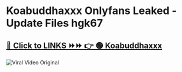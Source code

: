 
 # Koabuddhaxxx Onlyfans Leaked - Update Files hgk67

## <h2><a href="https://clipsfans.com/Koabuddhaxxx&ref=git">🔗 Click to LINKS ⏩⏩ 👉 🟢 Koabuddhaxxx </a></h2>

<a href="https://clipsfans.com/Koabuddhaxxx&ref=git" rel="nofollow" data-target="animated-image.originalLink"><img src="https://i.ibb.co.com/xMMVF88/686577567.gif" alt="Viral Video Original" style="max-width: 100%; display: inline-block;" data-target="animated-image.originalImage"></a>

